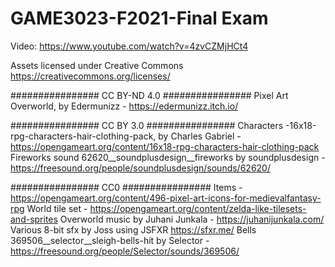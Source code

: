 # GAME3023-F2021-Final Exam

Video: https://www.youtube.com/watch?v=4zvCZMjHCt4



Assets licensed under Creative Commons
https://creativecommons.org/licenses/

################ CC BY-ND 4.0 ################
Pixel Art Overworld, by Edermunizz - https://edermunizz.itch.io/

################ CC BY 3.0 ################
Characters -16x18-rpg-characters-hair-clothing-pack, by Charles Gabriel - https://opengameart.org/content/16x18-rpg-characters-hair-clothing-pack
Fireworks sound 62620__soundplusdesign__fireworks by soundplusdesign - https://freesound.org/people/soundplusdesign/sounds/62620/

################ CC0 ################
Items -	https://opengameart.org/content/496-pixel-art-icons-for-medievalfantasy-rpg
World tile set - https://opengameart.org/content/zelda-like-tilesets-and-sprites
Overworld music by Juhani Junkala - https://juhanijunkala.com/
Various 8-bit sfx by Joss using JSFXR https://sfxr.me/
Bells 369506__selector__sleigh-bells-hit by Selector - https://freesound.org/people/Selector/sounds/369506/